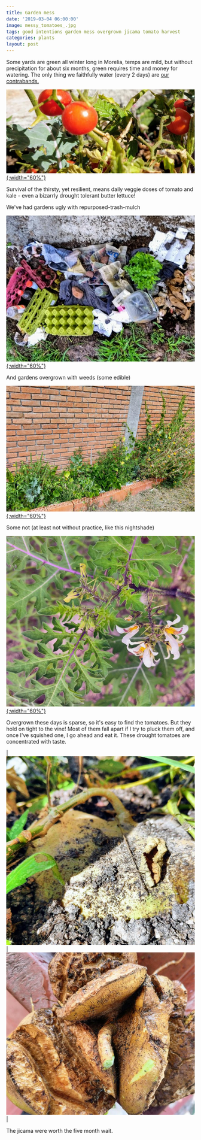 ```yaml
---
title: Garden mess
date: '2019-03-04 06:00:00'
image: messy_tomatoes_.jpg
tags: good intentions garden mess overgrown jicama tomato harvest
categories: plants
layout: post
---
```


Some yards are green all winter long in Morelia, temps are mild, but without precipitation for about six months, green requires time and money for watering. The only thing we faithfully water (every 2 days) are [our contrabands.](https://reverdecer.annalisagross.com/2019/02/13/contraband-rhubarb/)

[![](/images/tomatoes_.jpg){:width="60%"}](/images/tomatoes.jpg)

Survival of the thirsty, yet resilient, means daily veggie doses of tomato and kale - even a bizarrly drought tolerant butter lettuce!

We've had gardens ugly with repurposed-trash-mulch

[![](/images/ugly_garden_.jpg){:width="60%"}](/images/ugly_garden.jpg)

And gardens overgrown with weeds (some edible)

[![](/images/overgrown_garden_.jpg){:width="60%"}](/images/overgrown_garden.jpg)

Some not (at least not without practice, like this nightshade)

[![](/images/solanum_grayi_.jpg){:width="60%"}](/images/solanum_grayi.jpg)

Overgrown these days is sparse, so it's easy to find the tomatoes. But they hold on tight to the vine! Most of them fall apart if I try to pluck them off, and once I've squished one, I go ahead and eat it. These drought tomatoes are concentrated with taste.

| [![](/images/jicama2_.jpg)](/images/jicama2.jpg) | [![](/images/jicama_.jpg)](/images/jicama.jpg) |

The jicama were worth the five month wait.